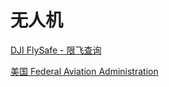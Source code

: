 # 无人机

[DJI FlySafe - 限飞查询](https://fly-safe.dji.com/nfz/nfz-query)

[美国 Federal Aviation Administration](https://www.faa.gov/uas)

